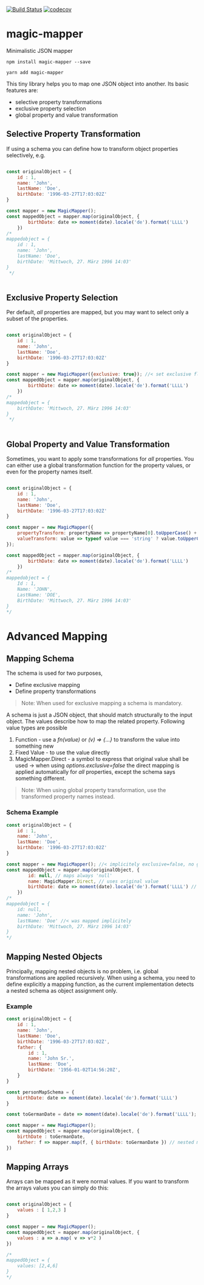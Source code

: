 [![Build Status](https://travis-ci.org/ohager/magic-mapper.svg?branch=master)](https://travis-ci.org/ohager/magic-mapper)
[![codecov](https://codecov.io/gh/ohager/magic-mapper/branch/master/graph/badge.svg)](https://codecov.io/gh/ohager/magic-mapper)

# magic-mapper
Minimalistic JSON mapper

``npm install magic-mapper --save``

``yarn add magic-mapper``


This tiny library helps you to map one JSON object into another.
Its basic features are:

- selective property transformations
- exclusive property selection
- global property and value transformation

## Selective Property Transformation
 
If using a schema you can define how to transform object properties selectively, e.g.

```javascript

const originalObject = {
	id : 1,
	name: 'John',
	lastName: 'Doe',
	birthDate: '1996-03-27T17:03:02Z'
}

const mapper = new MagicMapper();
const mappedObject = mapper.map(originalObject, {
	    birthDate: date => moment(date).locale('de').format('LLLL')
    })
/* 
mappedobject = {
	id : 1,
	name: 'John',
	lastName: 'Doe',
	birthDate: 'Mittwoch, 27. März 1996 14:03'
}
 */
    
```


## Exclusive Property Selection
 
Per default, _all_ properties are mapped, but you may want to select only a subset of the properties.

```javascript

const originalObject = {
	id : 1,
	name: 'John',
	lastName: 'Doe',
	birthDate: '1996-03-27T17:03:02Z'
}

const mapper = new MagicMapper({exclusive: true}); //< set exclusive flag 
const mappedObject = mapper.map(originalObject, {
	    birthDate: date => moment(date).locale('de').format('LLLL')
    })
/* 
mappedobject = {
	birthDate: 'Mittwoch, 27. März 1996 14:03'
}
 */
    
```

## Global Property and Value Transformation
 
Sometimes, you want to apply some transformations for _all_ properties. You can either use a global 
transformation function for the property values, or even for the property names itself.

```javascript

const originalObject = {
	id : 1,
	name: 'John',
	lastName: 'Doe',
	birthDate: '1996-03-27T17:03:02Z'
}

const mapper = new MagicMapper({
    propertyTransform: propertyName => propertyName[0].toUpperCase() + propertyName.substr(1),
    valueTransform: value => typeof value === 'string' ? value.toUpperCase() : value
});  

const mappedObject = mapper.map(originalObject, {
	    birthDate: date => moment(date).locale('de').format('LLLL')
    })
/* 
mappedobject = {
	Id : 1,
	Name: 'JOHN',
	LastName: 'DOE',
	BirthDate: 'Mittwoch, 27. März 1996 14:03'
}
*/    
```

# Advanced Mapping 

## Mapping Schema

The schema is used for two purposes,

- Define exclusive mapping
- Define property transformations
 
> Note: When used for exclusive mapping a schema is mandatory. 

A schema is just a JSON object, that should match structurally to the input object.
The values describe how to map the related property. Following value types are possible
  
  1. Function - use a _fn(value)_ or _(v) => {...}_  to transform the value into something new
  2. Fixed Value - to use the value directly
  3. MagicMapper.Direct - a symbol to express that original value shall be used 
     -> when using _options.exclusive=false_ the direct mapping is applied automatically for _all_ properties, 
     except the schema says something different. 
   
> Note: When using global property transformation, use the transformed property names instead.

### Schema Example

```javascript
const originalObject = {
	id : 1,
	name: 'John',
	lastName: 'Doe',
	birthDate: '1996-03-27T17:03:02Z'
}

const mapper = new MagicMapper(); //< implicitely exclusive=false, no global transformation 
const mappedObject = mapper.map(originalObject, {
        id: null, // maps always 'null'
        name: MagicMapper.Direct, // uses original value        
	    birthDate: date => moment(date).locale('de').format('LLLL') // transforms date
    })
/* 
mappedobject = {
    id: null,
    name: 'John',
    lastName: 'Doe' //< was mapped implicitely
	birthDate: 'Mittwoch, 27. März 1996 14:03'
}
*/
```

## Mapping Nested Objects

Principally, mapping nested objects is no problem, i.e. global transformations are applied recursively.
When using a schema, you need to define explicitly a mapping function, as the current implementation detects 
a nested schema as object assignment only.

### Example
```javascript
const originalObject = {
    id : 1,
    name: 'John',
    lastName: 'Doe',
    birthDate: '1996-03-27T17:03:02Z',
    father: {
        id : 1,
        name: 'John Sr.',
        lastName: 'Doe',
        birthDate: '1956-01-02T14:56:20Z',
    }
}

const personMapSchema = {
    birthDate: date => moment(date).locale('de').format('LLLL')
}

const toGermanDate = date => moment(date).locale('de').format('LLLL');

const mapper = new MagicMapper();
const mappedObject = mapper.map(originalObject, {
    birthDate : toGermanDate,
    father: f => mapper.map(f, { birthDate: toGermanDate }) // nested mapping
})
```
 
 
## Mapping Arrays

Arrays can be mapped as it were normal values. If you want to transform the arrays values you can simply do this:

```javascript

const originalObject = {
	values : [ 1,2,3 ]
}

const mapper = new MagicMapper();
const mappedObject = mapper.map(originalObject, {
	values : a => a.map( v => v*2 )
})

/*
mappedObject = {
    values: [2,4,6]
}
*/

```